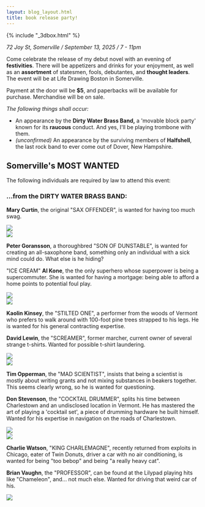 ```yaml
---
layout: blog_layout.html
title: book release party!
---
```

{% include "_3dbox.html" %}

*72 Joy St, Somerville / September 13, 2025 / 7 - 11pm*

Come celebrate the release of my debut novel with an evening of **festivities**. There will be appetizers and drinks for your enjoyment, as well as an **assortment** of statesmen, fools, debutantes, and **thought leaders**. The event will be at Life Drawing Boston in Somerville.

Payment at the door will be **$5**, and paperbacks will be available for purchase. Merchandise will be on sale.

*The following things shall occur:*
- An appearance by the **Dirty Water Brass Band,** a 'movable block party' known for its **raucous** conduct. And yes, I'll be playing trombone with them.
- *(unconfirmed)* An appearance by the surviving members of **Halfshell**, the last rock band to ever come out of Dover, New Hampshire.

## Somerville's MOST WANTED

The following individuals are required by law to attend this event:

### ...from the DIRTY WATER BRASS BAND:
<div class="reviewbubble profile">
<p class="medpp"><b>Mary Curtin</b>, the original "SAX OFFENDER", is wanted for having too much swag.</p>
<img class="img-right" src="http://dirtywaterbrassband.com/assets/images/rsz_mary.png">
</div>
<div class="reviewbubble profile">
<img class="img-left" src="http://dirtywaterbrassband.com/assets/images/rsz_peter.png">
<p class="medpp"><b>Peter Goransson</b>, a thoroughbred "SON OF DUNSTABLE", is wanted for creating an all-saxophone band, something only an individual with a sick mind could do. What else is he hiding?</p>
</div>
<div class="reviewbubble profile">
<p class="medpp">"ICE CREAM" <b>Al Kone</b>, the the only superhero whose superpower is being a supercommuter. She is wanted for having a mortgage: being able to afford a home points to potential foul play.</p>
<img class="img-right" src="http://dirtywaterbrassband.com/assets/images/AlisonKone.jpg">
</div>
<div class="reviewbubble profile">
<img class="img-left" src="http://dirtywaterbrassband.com/assets/images/kaolin_kinsey_fix.jpg">
<p class="medpp"><b>Kaolin Kinsey</b>, the "STILTED ONE", a performer from the woods of Vermont who prefers to walk around with 100-foot pine trees strapped to his legs. He is wanted for his general contracting expertise.</p>
</div>
<div class="reviewbubble profile">
<p class="medpp"><b>David Lewin</b>, the "SCREAMER", former marcher, current owner of several strange t-shirts. Wanted for possible t-shirt laundering.</p>
<img class="img-right" src="http://dirtywaterbrassband.com/assets/images/rsz_dave.png">
</div>
<div class="reviewbubble profile">
<img class="img-left" src="http://dirtywaterbrassband.com/assets/images/rsz_tim_o.jpg">
<p class="medpp"><b>Tim Opperman</b>, the "MAD SCIENTIST", insists that being a scientist is mostly about writing grants and not mixing substances in beakers together. This seems clearly wrong, so he is wanted for questioning.</p>
</div>
<div class="reviewbubble profile">
<p class="medpp"><b>Don Stevenson</b>, the "COCKTAIL DRUMMER", splits his time between Charlestown and an undisclosed location in Vermont. He has mastered the art of playing a 'cocktail set', a piece of drumming hardware he built himself. Wanted for his expertise in navigation on the roads of Charlestown.</p>
<img class="img-right" src="http://dirtywaterbrassband.com/assets/images/rsz_don.png">
</div>
<div class="reviewbubble profile">
<img class="img-left" src="http://dirtywaterbrassband.com/assets/images/Charlie%20Watson_rsz.jpg">
<p class="medpp"><b>Charlie Watson</b>, "KING CHARLEMAGNE", recently returned from exploits in Chicago, eater of Twin Donuts, driver a car with no air conditioning, is wanted for being "too bebop" and being "a really heavy cat".</p>
</div>
<div class="reviewbubble profile">
<p class="medpp"><b>Brian Vaughn</b>, the "PROFESSOR", can be found at the Lilypad playing hits like "Chameleon", and... not much else. Wanted for driving that weird car of his.</p>
<img class="img-right" src="http://dirtywaterbrassband.com/assets/images/BrianVaughan_rsz.jpg">
</div>

<!-- ### ...from DIRTY DOVER:
<div class="reviewbubble profile">
<p class="medpp"><b>Ember "www.embernevinsart.com" Nevins</b>, the mixed media artist from the Seacost, New Hampshire region currently focusing on collage as their primary medium, is wanted for constantly embarrassing other artists with their skill.</p>
<a href="https://www.embernevinsart.com">
<img class="img-right" src="https://4cccc88f40a970704a44.cdn6.editmysite.com/uploads/b/4cccc88f40a970704a44252749e2072838e69c48004f5517e75892295c00147a/IG_11.4.2024_6728da707ae480.81766419.jpeg?width=2400&optimize=medium">
</a>
</div>

<div class="reviewbubble profile">
<img class="img-left" src="http://dirtywaterbrassband.com/assets/images/rsz_tim_o.jpg">
<p class="medpp"><b>Tim Opperman</b>, the "MAD SCIENTIST", insists that being a scientist is mostly about writing grants and not mixing substances in beakers together. This seems clearly wrong, so he is wanted for questioning.</p>
</div> -->